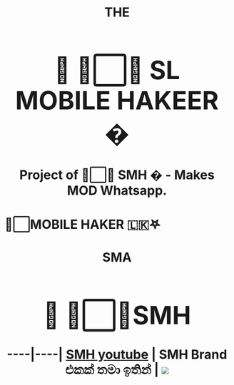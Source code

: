 <h1 align="center"><b> THE<h1>🍁 ᳆⃞⃚ SL MOBILE HAKEER �  </b></h1>



<p align="center">
    Project of ᳆⃞⃚ SMH � - Makes MOD Whatsapp.
    
       
       
       
    
</p>

<h1>                ᳆⃞MOBILE HAKER 🇱🇰𖤐 </h1>
<h1 align="center"><b> SMA <h1>🍁 ᳆⃞⃚SMH  </b></h1>

----|----|
[SMH youtube](https://youtube.com/channel/UCn68cnw-awGo_xxr95v75aw
) | SMH Brand එකක් තමා ඉතින් 
  | 
[![](https://telegra.ph/file/1c742619b421e4713e414.jpg?size=50)](https://chat.whatsapp.com/GGIl7nwZ1U46LmI5HeQl3y
) 
